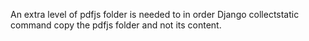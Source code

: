 An extra level of pdfjs folder is needed to in order Django collectstatic command copy the pdfjs folder and not its content.